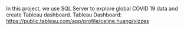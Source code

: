 In this project, we use SQL Server to explore global COVID 19 data and create Tableau dashboard.
Tableau Dashboard: https://public.tableau.com/app/profile/celine.huang/vizzes
